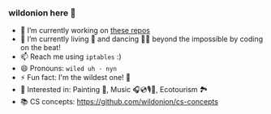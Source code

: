 ### wildonion here 👋



- 🔭 I’m currently working on [these repos](https://github.com/stars/wildonion/lists/future-await)
- 🌱 I’m currently living 🏡 and dancing 🕺🏻 beyond the impossible by coding on the beat!
- 📫 Reach me using `iptables` :)
- 😄 Pronouns: `wiled uh · nyn`
- ⚡ Fun fact: I'm the wildest one! 🧅
- 🥰 Interested in: Painting 🎨, Music 🎧💿🎙️🎹, Ecotourism 🏞️
- 📚 CS concepts: https://github.com/wildonion/cs-concepts
